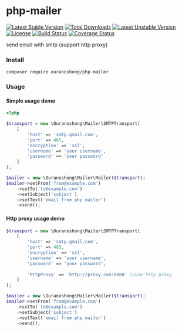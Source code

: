 # php-mailer
[![Latest Stable Version](https://poser.pugx.org/ouranoshong/php-mailer/v)](//packagist.org/packages/ouranoshong/php-mailer) [![Total Downloads](https://poser.pugx.org/ouranoshong/php-mailer/downloads)](//packagist.org/packages/ouranoshong/php-mailer) [![Latest Unstable Version](https://poser.pugx.org/ouranoshong/php-mailer/v/unstable)](//packagist.org/packages/ouranoshong/php-mailer) [![License](https://poser.pugx.org/ouranoshong/php-mailer/license)](//packagist.org/packages/ouranoshong/php-mailer)
[![Build Status](https://travis-ci.org/ouranoshong/php-mailer.svg?branch=master)](https://travis-ci.org/ouranoshong/php-mailer)
[![Coverage Status](https://coveralls.io/repos/github/ouranoshong/php-mailer/badge.svg?branch=master)](https://coveralls.io/github/ouranoshong/php-mailer?branch=master)

send email with smtp (support http proxy)


### Install
```shell
composer require ouranoshong/php-mailer
```

### Usage

#### Simple usage demo
```php
<?php

$transport = new \Ouranoshong\Mailer\SMTPTransport(
    [
        'host' => 'smtp.gmail.com',
        'port' => 465,
        'encryption' => 'ssl',
        'username' => 'your username',
        'password' => 'your password'
    ]
);

$mailer = new \Ouranoshong\Mailer\Mailer($transport);
$mailer->setFrom('from@example.com')
    ->setTo('to@example.com')
    ->setSubject('subject')
    ->setText('email from php mailer')
    ->send();

```

#### Http proxy usage demo
```php
$transport = new \Ouranoshong\Mailer\SMTPTransport(
    [
        'host' => 'smtp.gmail.com',
        'port' => 465,
        'encryption' => 'ssl',
        'username' => 'your username',
        'password' => 'your password',
        
        'httpProxy' => 'http://proxy.com:8080' //use http proxy
    ]
);

$mailer = new \Ouranoshong\Mailer\Mailer($transport);
$mailer->setFrom('from@example.com')
    ->setTo('to@example.com')
    ->setSubject('subject')
    ->setText('email from php mailer')
    ->send();
```
